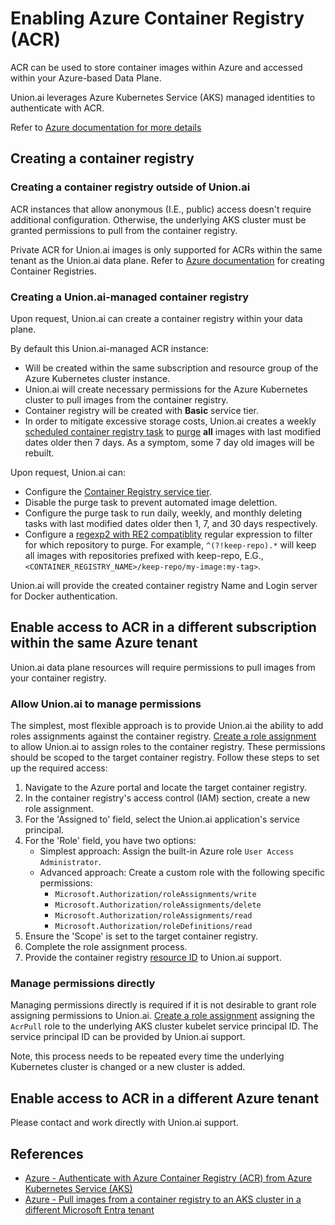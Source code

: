 # Enabling Azure Container Registry (ACR)

ACR can be used to store container images within Azure and accessed within your Azure-based Data Plane.

Union.ai leverages Azure Kubernetes Service (AKS) managed identities to authenticate with ACR.

Refer to [Azure documentation for more details](https://learn.microsoft.com/en-us/azure/container-registry/authenticate-kubernetes-options)

## Creating a container registry

### Creating a container registry outside of Union.ai

ACR instances that allow anonymous (I.E., public) access doesn't require additional configuration. Otherwise, the underlying AKS cluster must be granted permissions to pull from the container registry.

Private ACR for Union.ai images is only supported for ACRs within the same tenant as the Union.ai data plane. Refer to [Azure documentation](https://learn.microsoft.com/en-us/azure/container-registry/container-registry-get-started-portal?tabs=azure-cli) for creating Container Registries.

### Creating a Union.ai-managed container registry

Upon request, Union.ai can create a container registry within your data plane.

By default this Union.ai-managed ACR instance:

* Will be created within the same subscription and resource group of the Azure Kubernetes cluster instance.
* Union.ai will create necessary permissions for the Azure Kubernetes cluster to pull images from the container registry.
* Container registry will be created with **Basic** service tier.
* In order to mitigate excessive storage costs, Union.ai creates a weekly [scheduled container registry task](https://learn.microsoft.com/en-us/azure/container-registry/container-registry-tasks-scheduled) to [purge](https://learn.microsoft.com/en-us/azure/container-registry/container-registry-auto-purge#use-the-purge-command) **all** images with last modified dates older then 7 days. As a symptom, some 7 day old images will be rebuilt.

Upon request, Union.ai can:

* Configure the [Container Registry service tier](https://learn.microsoft.com/en-us/azure/container-registry/container-registry-skus).
* Disable the purge task to prevent automated image delettion.
* Configure the purge task to run daily, weekly, and monthly deleting tasks with last modified dates older then 1, 7, and 30 days respectively.
* Configure a [regexp2 with RE2 compatiblity](https://github.com/dlclark/regexp2) regular expression to filter for which repository to purge. For example, `^(?!keep-repo).*` will keep all images with repositories prefixed with keep-repo, E.G., `<CONTAINER_REGISTRY_NAME>/keep-repo/my-image:my-tag>`.

Union.ai will provide the created container registry Name and Login server for Docker authentication.

## Enable access to ACR in a different subscription within the same Azure tenant

Union.ai data plane resources will require permissions to pull images from your container registry.

### Allow Union.ai to manage permissions

The simplest, most flexible approach is to provide Union.ai the ability to add roles assignments against the container registry. [Create a role assignment](https://learn.microsoft.com/en-us/azure/role-based-access-control/role-assignments-portal) to allow Union.ai to assign roles to the container registry. These permissions should be scoped to the target container registry. Follow these steps to set up the required access:

1. Navigate to the Azure portal and locate the target container registry.
2. In the container registry's access control (IAM) section, create a new role assignment.
3. For the 'Assigned to' field, select the Union.ai application's service principal.
4. For the 'Role' field, you have two options:
    * Simplest approach: Assign the built-in Azure role `User Access Administrator`.
    * Advanced approach: Create a custom role with the following specific permissions:
      * `Microsoft.Authorization/roleAssignments/write`
      * `Microsoft.Authorization/roleAssignments/delete`
      * `Microsoft.Authorization/roleAssignments/read`
      * `Microsoft.Authorization/roleDefinitions/read`
5. Ensure the 'Scope' is set to the target container registry.
6. Complete the role assignment process.
7. Provide the container registry [resource ID](https://learn.microsoft.com/en-us/dotnet/api/microsoft.azure.management.storage.models.resource.id) to Union.ai support.

### Manage permissions directly

Managing permissions directly is required if it is not desirable to grant role assigning permissions to Union.ai. [Create a role assignment](https://learn.microsoft.com/en-us/azure/role-based-access-control/role-assignments-portal) assigning the `AcrPull` role to the underlying AKS cluster kubelet service principal ID. The service principal ID can be provided by Union.ai support.

Note, this process needs to be repeated every time the underlying Kubernetes cluster is changed or a new cluster is added.

## Enable access to ACR in a different Azure tenant

Please contact and work directly with Union.ai support.

## References

* [Azure - Authenticate with Azure Container Registry (ACR) from Azure Kubernetes Service (AKS)](https://learn.microsoft.com/en-us/azure/aks/cluster-container-registry-integration?toc=%2Fazure%2Fcontainer-registry%2Ftoc.json&bc=%2Fazure%2Fcontainer-registry%2Fbreadcrumb%2Ftoc.json&tabs=azure-cli)
* [Azure - Pull images from a container registry to an AKS cluster in a different Microsoft Entra tenant](https://learn.microsoft.com/en-us/azure/container-registry/authenticate-aks-cross-tenant)
